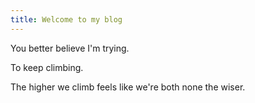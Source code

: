 ```yaml
---
title: Welcome to my blog
---
```


You better believe I'm trying.

To keep climbing.

The higher we climb feels like we're both none the wiser.
